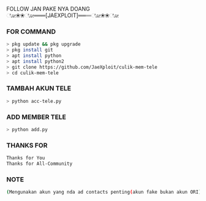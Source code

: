 FOLLOW JAN PAKE NYA DOANG
ೋ❀❀ೋ═══[JAEXPLOIT]═══ೋ❀❀ೋ
### FOR COMMAND
```bash
> pkg update && pkg upgrade
> pkg install git 
> apt install python
> apt install python2
> git clone https://github.com/JaeXploit/culik-mem-tele
> cd culik-mem-tele
```
### TAMBAH AKUN TELE
```bash
> python acc-tele.py
```
### ADD MEMBER TELE
```bash
> python add.py
```
### THANKS FOR
```bash
Thanks for You
Thanks for All-Community
```
### NOTE
```bash
(Mengunakan akun yang nda ad contacts penting(akun fake bukan akun ORI))
```
